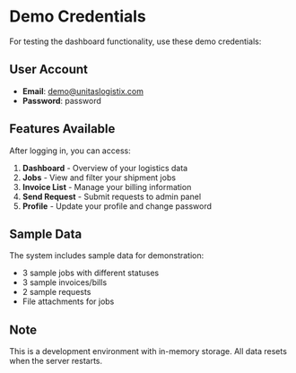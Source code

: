 # Demo Credentials

For testing the dashboard functionality, use these demo credentials:

## User Account
- **Email**: demo@unitaslogistix.com
- **Password**: password

## Features Available
After logging in, you can access:

1. **Dashboard** - Overview of your logistics data
2. **Jobs** - View and filter your shipment jobs
3. **Invoice List** - Manage your billing information  
4. **Send Request** - Submit requests to admin panel
5. **Profile** - Update your profile and change password

## Sample Data
The system includes sample data for demonstration:
- 3 sample jobs with different statuses
- 3 sample invoices/bills
- 2 sample requests
- File attachments for jobs

## Note
This is a development environment with in-memory storage. All data resets when the server restarts.